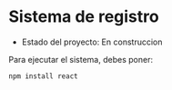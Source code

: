 <H1>Sistema de registro</H1>

- Estado del proyecto: En construccion

Para ejecutar el sistema, debes poner:

```npm install react```
